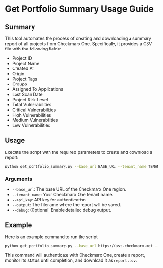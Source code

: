 # Get Portfolio Summary Usage Guide

## Summary

This tool automates the process of creating and downloading a summary report of all projects from Checkmarx One. Specifically, it provides a CSV file with the following fields:

- Project ID
- Project Name
- Created At
- Origin
- Project Tags
- Groups
- Assigned To Applications
- Last Scan Date
- Project Risk Level
- Total Vulnerabilities
- Critical Vulnerabilities
- High Vulnerabilities
- Medium Vulnerabilities
- Low Vulnerabilities

## Usage

Execute the script with the required parameters to create and download a report:

```bash
python get_portfolio_summary.py --base_url BASE_URL --tenant_name TENANT_NAME --api_key API_KEY  --output OUTPUT_FILENAME [--debug]
```

### Arguments

- `--base_url`: The base URL of the Checkmarx One region.
- `--tenant_name`: Your Checkmarx One tenant name.
- `--api_key`: API key for authentication.
- `--output`: The filename where the report will be saved.
- `--debug`: (Optional) Enable detailed debug output.

## Example

Here is an example command to run the script:

```bash
python get_portfolio_summary.py --base_url https://ast.checkmarx.net --tenant_name myTenant --api_key 12345abcde --output report.csv --debug
```

This command will authenticate with Checkmarx One, create a report, monitor its status until completion, and download it as `report.csv`.
